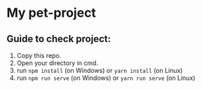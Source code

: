 # My pet-project
## Guide to check project:
1. Copy this repo.
2. Open your directory in cmd.
3. run `npm install` (on Windows) or `yarn install` (on Linux)
4. run `npm run serve` (on Windows) or `yarn run serve` (on Linux)
